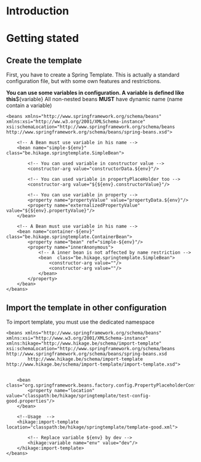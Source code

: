 # Introduction #




# Getting stated #

## Create the template ##

First, you have to create a Spring Template.
This is actually a standard configuration file, but with some own features and restrictions.

**You can use some variables in configuration. A variable is defined like this**${variable} All non-nested beans **MUST** have dynamic name (name contain a variable)

```
<beans xmlns="http://www.springframework.org/schema/beans" xmlns:xsi="http://ww.w3.org/2001/XMLSchema-instance" xsi:schemaLocation="http://www.springframework.org/schema/beans http://www.springframework.org/schema/beans/spring-beans.xsd">

	<!-- A Bean must use variable in his name -->
	<bean name="simple-${env}" class="be.hikage.springtemplate.SimpleBean">
	
		<!-- You can used variable in constructor value -->
		<constructor-arg value="constructorData.${env}"/>

		<!-- You can used variable in propertyPlaceHolder too -->
		<constructor-arg value="${${env}.constructorValue}"/>
		
		<!-- You can use variable in property -->
		<property name="propertyValue" value="propertyData.${env}"/>
		<property name="externalizedPropertyValue" value="${${env}.propertyValue}"/>
	</bean>
		
	<!-- A Bean must use variable in his name -->
	<bean name="container-${env}" class="be.hikage.springtemplate.ContainerBean">
		<property name="bean" ref="simple-${env}"/>
		<property name="innerAnonymous">
			<!-- A inner bean is not affected by name restriction -->
			<bean  class="be.hikage.springtemplate.SimpleBean">
				<constructor-arg value=""/>
				<constructor-arg value=""/>
			</bean>
		</property>
	</bean>
</beans>
```


## Import the template in other configuration ##

To import template, you must use the dedicated namespace
```
<beans xmlns="http://www.springframework.org/schema/beans" xmlns:xsi="http://www.w3.org/2001/XMLSchema-instance" xmlns:hikage="http://www.hikage.be/schema/import-template" xsi:schemaLocation="http://www.springframework.org/schema/beans http://www.springframework.org/schema/beans/spring-beans.xsd
        http://www.hikage.be/schema/import-template http://www.hikage.be/schema/import-template/import-template.xsd">
        

	<bean class="org.springframework.beans.factory.config.PropertyPlaceholderConfigurer">
		<property name="location" value="classpath:be/hikage/springtemplate/test-config-good.properties"/>
	</bean>
	
	<!--Usage  -->
	<hikage:import-template location="classpath:be/hikage/springtemplate/template-good.xml">
	
		<!-- Replace variable ${env} by dev -->
		<hikage:variable name="env" value="dev"/>
	</hikage:import-template>
</beans>
```